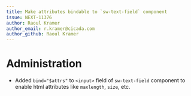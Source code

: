 ```yaml
---
title: Make attributes bindable to `sw-text-field` component
issue: NEXT-11376
author: Raoul Kramer
author_email: r.kramer@cicada.com 
author_github: Raoul Kramer
---
```

# Administration
* Added `bind="$attrs"` to `<input>` field  of `sw-text-field` component to enable html attributes like `maxlength`, `size`, etc.
